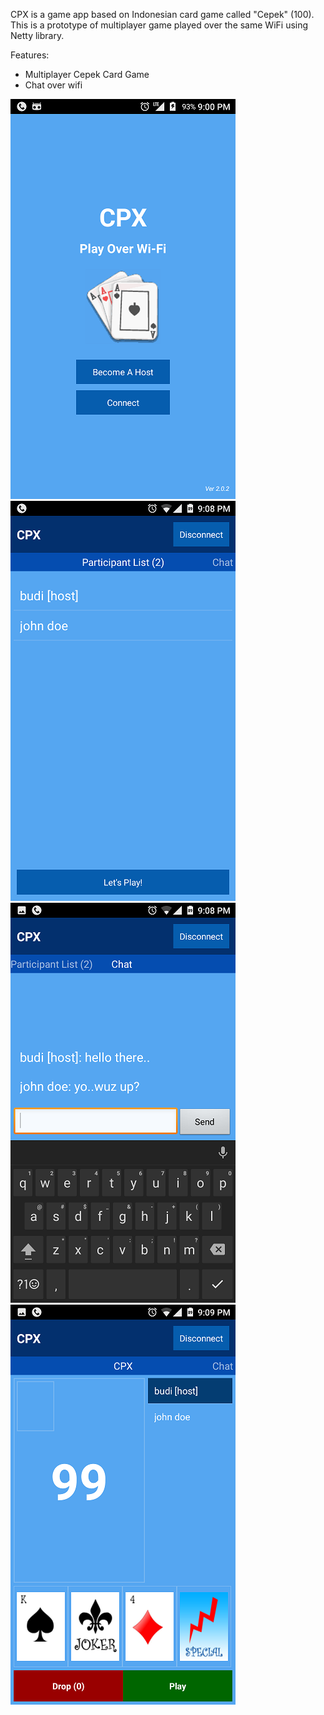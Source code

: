 CPX is a game app based on Indonesian card game called "Cepek" (100). This is a prototype of multiplayer game played over the same WiFi using Netty library.

Features:
* Multiplayer Cepek Card Game
* Chat over wifi

![alt tag](https://github.com/budiraharja/CPX/blob/master/screenshot/Screenshot_20161009-210013.png)
![alt tag](https://github.com/budiraharja/CPX/blob/master/screenshot/Screenshot_20161009-210823.png)
![alt tag](https://github.com/budiraharja/CPX/blob/master/screenshot/Screenshot_20161009-210900.png)
![alt tag](https://github.com/budiraharja/CPX/blob/master/screenshot/Screenshot_20161009-210924.png)

